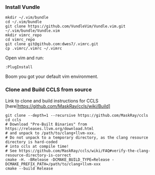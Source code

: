 ### Install Vundle

```
mkdir ~/.vim/bundle
cd ~/.vim/bundle
git clone https://github.com/VundleVim/Vundle.vim.git ~/.vim/bundle/Vundle.vim
mkdir vimrc_repo
cd vimrc_repo
git clone git@github.com:dwes7/.vimrc.git
cp .vimrc/.vimrc ~/.vimrc
```

Open vim and run:
```
:PlugInstall
```

Boom you got your default vim environment.


### Clone and Build CCLS from source
Link to clone and build instructions for CCLS
[here|https://github.com/MaskRay/ccls/wiki/Build]
```
git clone --depth=1 --recursive https://github.com/MaskRay/ccls
cd ccls
# Download "Pre-Built Binaries" from https://releases.llvm.org/download.html
# and unpack to /path/to/clang+llvm-xxx.
# Do not unpack to a temporary directory, as the clang resource directory is hard-coded
# into ccls at compile time!
# See https://github.com/MaskRay/ccls/wiki/FAQ#verify-the-clang-resource-directory-is-correct
cmake -H. -BRelease -DCMAKE_BUILD_TYPE=Release -DCMAKE_PREFIX_PATH=/path/to/clang+llvm-xxx
cmake --build Release
```





